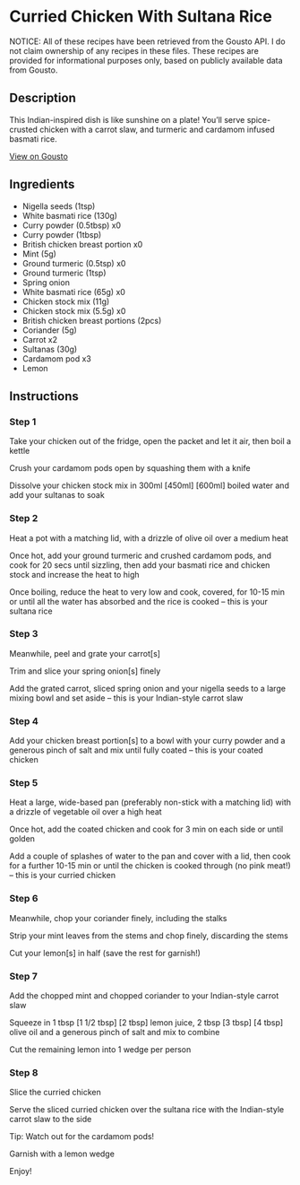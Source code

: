 # Curried Chicken With Sultana Rice

NOTICE: All of these recipes have been retrieved from the Gousto API. I do not claim ownership of any recipes in these files. These recipes are provided for informational purposes only, based on publicly available data from Gousto.

## Description

This Indian-inspired dish is like sunshine on a plate! You’ll serve spice-crusted chicken with a carrot slaw, and turmeric and cardamom infused basmati rice.

[View on Gousto](https://www.gousto.co.uk/recipes/cookbook/curried-chicken-sultana-rice)

## Ingredients

- Nigella seeds (1tsp)
- White basmati rice (130g)
- Curry powder (0.5tbsp) x0
- Curry powder (1tbsp)
- British chicken breast portion x0
- Mint (5g)
- Ground turmeric (0.5tsp) x0
- Ground turmeric (1tsp)
- Spring onion
- White basmati rice (65g) x0
- Chicken stock mix (11g)
- Chicken stock mix (5.5g) x0
- British chicken breast portions (2pcs)
- Coriander (5g)
- Carrot x2
- Sultanas (30g)
- Cardamom pod x3
- Lemon

## Instructions


### Step 1

Take your chicken out of the fridge, open the packet and let it air, then boil a kettle

Crush your cardamom pods open by squashing them with a knife

Dissolve your chicken stock mix in 300ml<span class="text-danger"> <span class="text-purple">[450ml]</span> [600ml]</span> boiled water and add your sultanas to soak


### Step 2

Heat a pot with a matching lid, with a drizzle of olive oil over a medium heat

Once hot, add your ground turmeric and crushed cardamom pods, and cook for 20 secs until sizzling, then add your basmati rice and chicken stock and increase the heat to high

Once boiling, reduce the heat to very low and cook, covered, for 10-15 min or until all the water has absorbed and the rice is cooked – this is your sultana rice


### Step 3

Meanwhile, peel and grate your carrot[s]

Trim and slice your spring onion[s] finely

Add the grated carrot, sliced spring onion and your nigella seeds to a large mixing bowl and set aside – this is your Indian-style carrot slaw


### Step 4

Add your chicken breast portion[s] to a bowl with your curry powder and a generous pinch of salt and mix until fully coated – this is your coated chicken


### Step 5

Heat a large, wide-based pan (preferably non-stick with a matching lid) with a drizzle of vegetable oil over a high heat

Once hot, add the coated chicken and cook for 3 min on each side or until golden

Add a couple of splashes of water to the pan and cover with a lid, then cook for a further 10-15 min or until the chicken is cooked through (no pink meat!) – this is your curried chicken


### Step 6

Meanwhile, chop your coriander finely, including the stalks

Strip your mint leaves from the stems and chop finely, discarding the stems

Cut your lemon[s] in half (save the rest for garnish!)


### Step 7

Add the chopped mint and chopped coriander to your Indian-style carrot slaw

Squeeze in 1 tbsp <span class="text-purple">[1 1/2 tbsp]</span> <span class="text-danger">[2 tbsp]</span> lemon juice, 2 tbsp <span class="text-purple">[3 tbsp]</span><span class="text-danger"> [4 tbsp]</span> olive oil and a generous pinch of salt and mix to combine

Cut the remaining lemon into 1 wedge per person

### Step 8

Slice the curried chicken

Serve the sliced curried chicken over the sultana rice with the Indian-style carrot slaw to the side

Tip: Watch out for the cardamom pods!

Garnish with a lemon wedge

Enjoy!

